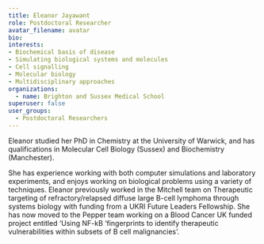 ```yaml
---
title: Eleanor Jayawant
role: Postdoctoral Researcher
avatar_filename: avatar
bio: 
interests:
- Biochemical basis of disease
- Simulating biological systems and molecules
- Cell signalling
- Molecular biology
- Multidisciplinary approaches
organizations:
  - name: Brighton and Sussex Medical School
superuser: false
user_groups:
  - Postdoctoral Researchers
---
```

Eleanor studied her PhD in Chemistry at the University of Warwick, and has qualifications in Molecular Cell Biology (Sussex) and Biochemistry (Manchester). 

She has experience working with both computer simulations and laboratory experiments, and enjoys working on biological problems using a variety of techniques. Eleanor previously worked in the Mitchell team on Therapeutic targeting of refractory/relapsed diffuse large B-cell lymphoma through systems biology with funding from a UKRI Future Leaders Fellowship. She has now moved to the Pepper team working on a Blood Cancer UK funded project entitled ‘Using NF-kB ‘fingerprints to identify therapeutic vulnerabilities within subsets of B cell malignancies’.

